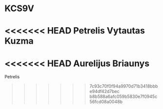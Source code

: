 # KCS9V
<<<<<<< HEAD
Petrelis
Vytautas Kuzma
=======
<<<<<<< HEAD
Aurelijus Briaunys
=======
Petrelis
>>>>>>> 7c93c70f0f94a9970d71b3418bbbe94df42d7bec
>>>>>>> b8b588a6afc059b5830e7f0945c56fcd08a0048b

